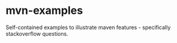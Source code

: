 mvn-examples
============

Self-contained examples to illustrate maven features - specifically stackoverflow questions.